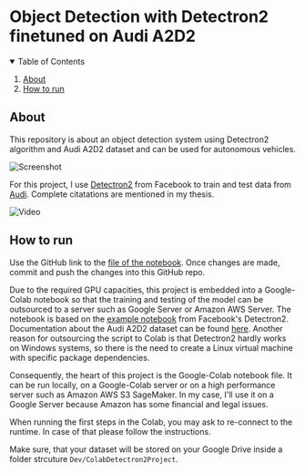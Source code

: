 # Object Detection with Detectron2 finetuned on Audi A2D2

<details open="open">
  <summary>Table of Contents</summary>
  <ol>
    <li>
      <a href="#about">About</a>
      <!--<ul>
        <li><a href="#sub-heading">Sub Heading</a></li>
      </ul>-->
    </li>
    <li>
      <a href="#how-to-run">How to run</a>
    </li>
  </ol>
</details>



## About

This repository is about an object detection system using Detectron2 algorithm and Audi A2D2 dataset and can be used for autonomous vehicles.

![Screenshot](output_data/example_output_object_detection_pretrained.jpg)


For this project, I use [Detectron2](https://github.com/facebookresearch/detectron2) from Facebook  to train and test data
from [Audi](https://www.a2d2.audi/a2d2/en.html). Complete citatations are mentioned in my thesis.


![Video](output_data/exemplary_scene_rural_1_muted_output_panoptic_segmentation_pretrained.gif)

## How to run
Use the GitHub link to the [file of the notebook](https://colab.research.google.com/github/FabianGermany/AutonomousDrivingDetectron2/blob/main/Detectron2_Personal_Notebook_GoogleDrive_Instance.ipynb "Jupyter Notebook inside GitHub"). Once changes are made, commit and push the changes into this GitHub repo.

Due to the required GPU capacities, this project is embedded into a Google-Colab notebook so that the training and testing of the model can be outsourced to a server such as Google Server or Amazon AWS Server. The notebook is based on the [example notebook](https://colab.research.google.com/drive/16jcaJoc6bCFAQ96jDe2HwtXj7BMD_-m5) from Facebook's Detectron2. Documentation about the Audi A2D2 dataset can be found [here](https://www.a2d2.audi/a2d2/en/tutorial.html).
Another reason for outsourcing the script to Colab is that Detectron2 hardly works on Windows systems, so there is the need to create a Linux virtual machine with specific package dependencies.

Consequently, the heart of this project is the Google-Colab notebook file. It can be run locally, on a Google-Colab server or on a high performance server such as Amazon AWS S3 SageMaker. In my case, I'll use it on a Google Server because Amazon has some financial and legal issues.

When running the first steps in the Colab, you may ask to re-connect to the runtime. In case of that please follow the instructions.

Make sure, that your dataset will be stored on your Google Drive inside a folder strcuture ``Dev/ColabDetectron2Project``.